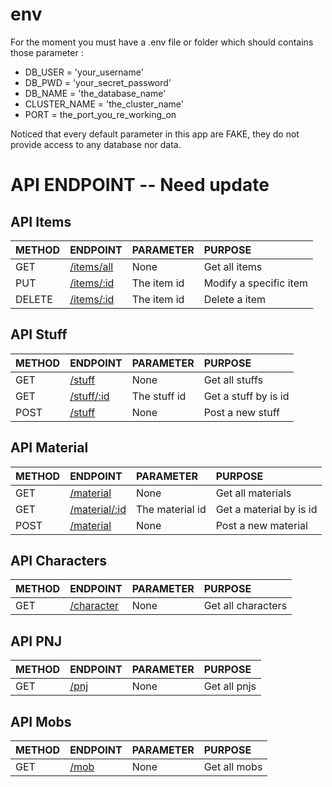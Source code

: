 # env

For the moment you must have a .env file or folder which should contains those parameter :

- DB_USER = 'your_username'
- DB_PWD = 'your_secret_password'
- DB_NAME = 'the_database_name'
- CLUSTER_NAME = 'the_cluster_name'
- PORT = the_port_you_re_working_on

Noticed that every default parameter in this app are FAKE, they do not provide access to any database nor data.

# API ENDPOINT -- Need update

## API Items

|METHOD|ENDPOINT|PARAMETER|PURPOSE|
|--|:--|:--|:--|
|GET|[/items/all](#get-all-items)|None|Get all items|
|PUT|[/items/:id](#put-item)|The item id|Modify a specific item|
|DELETE|[/items/:id](#delete-item)|The item id|Delete a item|

## API Stuff

|METHOD|ENDPOINT|PARAMETER|PURPOSE|
|--|:--|:--|:--|
|GET|[/stuff](#get-all-stuffs)|None|Get all stuffs|
|GET|[/stuff/:id](#get-one-stuff)|The stuff id|Get a stuff by is id|
|POST|[/stuff](#post-stuff)|None|Post a new stuff|

## API Material

|METHOD|ENDPOINT|PARAMETER|PURPOSE|
|--|:--|:--|:--|
|GET|[/material](#get-all-materials)|None|Get all materials|
|GET|[/material/:id](#get-one-material)|The material id|Get a material by is id|
|POST|[/material](#post-material)|None|Post a new material|

## API Characters

|METHOD|ENDPOINT|PARAMETER|PURPOSE|
|--|:--|:--|:--|
|GET|[/character](#get-all-characters)|None|Get all characters|

## API PNJ

|METHOD|ENDPOINT|PARAMETER|PURPOSE|
|--|:--|:--|:--|
|GET|[/pnj](#get-all-pnjs)|None|Get all pnjs|

## API Mobs
|METHOD|ENDPOINT|PARAMETER|PURPOSE|
|--|:--|:--|:--|
|GET|[/mob](#get-all-mobs)|None|Get all mobs|